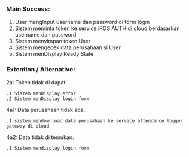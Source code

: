 ### Main Success:

1. User mengInput username dan password di form login
2. Sistem meminta token ke service iPOS AUTH di cloud berdasarkan username dan password
3. Sistem menyimpan token User
4. Sistem mengecek data perusahaan si User
5. Sistem menDisplay Ready State

### Extention / Alternative:
2a: Token tidak di dapat

    .1 Sistem menDisplay error
    .2 Sistem menDisplay login form

4a1: Data perusahaan tidak ada.

    .1 sistem mendownload data perusahaan ke service attendance logger gateway di cloud

4a2: Data tidak di temukan.

    .1 Sistem mendisplay login form